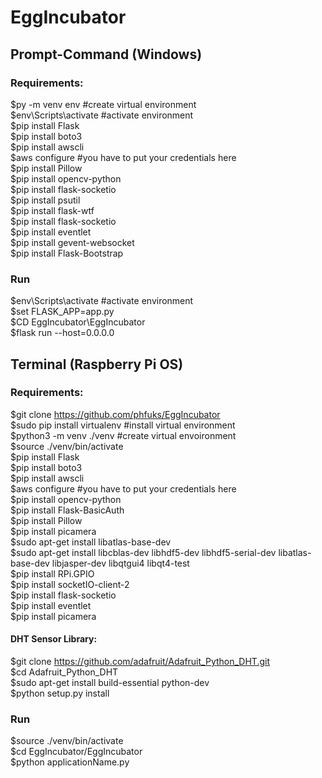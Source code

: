 # EggIncubator

## Prompt-Command (Windows)

### Requirements:

$py -m venv env #create virtual environment  
$env\Scripts\activate	#activate environment  
$pip install Flask  
$pip install boto3  
$pip install awscli  
$aws configure	#you have to put your credentials here  
$pip install Pillow  
$pip install opencv-python  
$pip install flask-socketio  
$pip install psutil  
$pip install flask-wtf  
$pip install flask-socketio  
$pip install eventlet  
$pip install gevent-websocket  
$pip install Flask-Bootstrap  

### Run

$env\Scripts\activate	#activate environment  
$set FLASK_APP=app.py  
$CD EggIncubator\EggIncubator  
$flask run --host=0.0.0.0  

## Terminal (Raspberry Pi OS)

### Requirements:

$git clone https://github.com/phfuks/EggIncubator  
$sudo pip install virtualenv #install virtual environment  
$python3 -m venv ./venv #create virtual envoironment  
$source ./venv/bin/activate  
$pip install Flask  
$pip install boto3  
$pip install awscli  
$aws configure	#you have to put your credentials here  
$pip install opencv-python  
$pip install Flask-BasicAuth  
$pip install Pillow  
$pip install picamera  
$sudo apt-get install libatlas-base-dev  
$sudo apt-get install libcblas-dev libhdf5-dev libhdf5-serial-dev libatlas-base-dev libjasper-dev libqtgui4 libqt4-test  
$pip install RPi.GPIO  
$pip install socketIO-client-2  
$pip install flask-socketio  
$pip install eventlet  
$pip install picamera  

#### DHT Sensor Library:  
$git clone https://github.com/adafruit/Adafruit_Python_DHT.git  
$cd Adafruit_Python_DHT  
$sudo apt-get install build-essential python-dev  
$python setup.py install

### Run

$source ./venv/bin/activate  
$cd EggIncubator/EggIncubator  
$python applicationName.py
